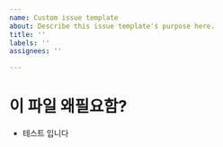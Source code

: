```yaml
---
name: Custom issue template
about: Describe this issue template's purpose here.
title: ''
labels: ''
assignees: ''

---
```


# 이 파일 왜필요함?
* 테스트 입니다
